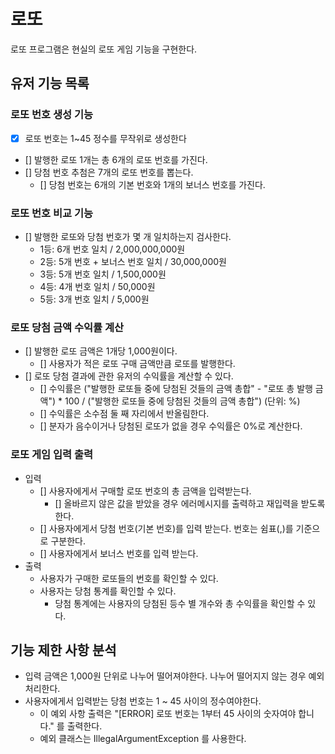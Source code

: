 # 로또
로또 프로그램은 현실의 로또 게임 기능을 구현한다.

## 유저 기능 목록
### 로또 번호 생성 기능
- [X] 로또 번호는 1~45 정수를 무작위로 생성한다
- [] 발행한 로또 1개는 총 6개의 로또 번호를 가진다.
- [] 당첨 번호 추첨은 7개의 로또 번호를 뽑는다.
    - [] 당첨 번호는 6개의 기본 번호와 1개의 보너스 번호를 가진다.
### 로또 번호 비교 기능
- [] 발행한 로또와 당첨 번호가 몇 개 일치하는지 검사한다.
    - 1등: 6개 번호 일치 / 2,000,000,000원
    - 2등: 5개 번호 + 보너스 번호 일치 / 30,000,000원
    - 3등: 5개 번호 일치 / 1,500,000원
    - 4등: 4개 번호 일치 / 50,000원
    - 5등: 3개 번호 일치 / 5,000원
### 로또 당첨 금액 수익률 계산
- [] 발행한 로또 금액은 1개당 1,000원이다.
    - [] 사용자가 적은 로또 구매 금액만큼 로또를 발행한다.
- [] 로또 당첨 결과에 관한 유저의 수익률을 계산할 수 있다.
    - [] 수익률은 ("발행한 로또들 중에 당첨된 것들의 금액 총합" - "로또 총 발행 금액") * 100 / ("발행한 로또들 중에 당첨된 것들의 금액 총합") (단위: %)
    - [] 수익률은 소수점 둘 째 자리에서 반올림한다.
    - [] 분자가 음수이거나 당첨된 로또가 없을 경우 수익률은 0%로 계산한다.
### 로또 게임 입력 출력
- 입력
    - [] 사용자에게서 구매할 로또 번호의 총 금액을 입력받는다.
        - [] 올바르지 않은 값을 받았을 경우 에러메시지를 출력하고 재입력을 받도록한다.
    - [] 사용자에게서 당첨 번호(기본 번호)를 입력 받는다. 번호는 쉼표(,)를 기준으로 구분한다.
    - [] 사용자에게서 보너스 번호를 입력 받는다.
- 출력
    - 사용자가 구매한 로또들의 번호를 확인할 수 있다.
    - 사용자는 당첨 통계를 확인할 수 있다.
        - 당첨 통계에는 사용자의 당첨된 등수 별 개수와 총 수익률을 확인할 수 있다.

## 기능 제한 사항 분석
- 입력 금액은 1,000원 단위로 나누어 떨어져야한다. 나누어 떨어지지 않는 경우 예외 처리한다.
- 사용자에게서 입력받는 당첨 번호는 1 ~ 45 사이의 정수여야한다.
    - 이 예외 사항 출력은 "[ERROR] 로또 번호는 1부터 45 사이의 숫자여야 합니다." 를 출력한다.
    - 예외 클래스는 IllegalArgumentException 를 사용한다.